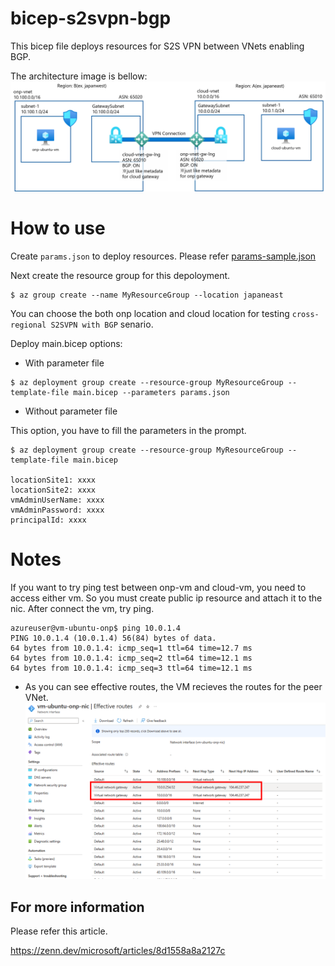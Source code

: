 # bicep-s2svpn-bgp
This bicep file deploys resources for S2S VPN between VNets enabling BGP.

The architecture image is bellow:
![architecture](./img/architecture.png)

# How to use
Create `params.json` to deploy resources. Please refer [params-sample.json](./params-sample.json)

Next create the resource group for this depoloyment.

```
$ az group create --name MyResourceGroup --location japaneast
```
You can choose the both onp location and cloud location for testing `cross-regional S2SVPN with BGP` senario.

Deploy main.bicep options:

- With parameter file

```
$ az deployment group create --resource-group MyResourceGroup --template-file main.bicep --parameters params.json
```

- Without parameter file

This option, you have to fill the parameters in the prompt.

```
$ az deployment group create --resource-group MyResourceGroup --template-file main.bicep

locationSite1: xxxx
locationSite2: xxxx
vmAdminUserName: xxxx
vmAdminPassword: xxxx
principalId: xxxx
```

# Notes
If you want to try ping test between onp-vm and cloud-vm, you need to access either vm. So you must create public ip resource and attach it to the nic. After connect the vm, try ping.
```
azureuser@vm-ubuntu-onp$ ping 10.0.1.4
PING 10.0.1.4 (10.0.1.4) 56(84) bytes of data.
64 bytes from 10.0.1.4: icmp_seq=1 ttl=64 time=12.7 ms
64 bytes from 10.0.1.4: icmp_seq=2 ttl=64 time=12.1 ms
64 bytes from 10.0.1.4: icmp_seq=3 ttl=64 time=12.1 ms
```
- As you can see effective routes, the VM recieves the routes for the peer VNet.
![](./img/effectiveroutes.png) 

## For more information
Please refer this article.

https://zenn.dev/microsoft/articles/8d1558a8a2127c